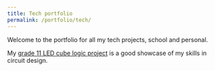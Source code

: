 ```yaml
---
title: Tech portfolio
permalink: /portfolio/tech/
---
```


Welcome to the portfolio for all my tech projects, school and personal.

My [grade 11 LED cube logic project](./LEDcubelogic/) is a good showcase of my skills in circuit design.
